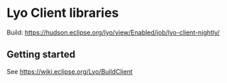 # Lyo Client libraries

Build: https://hudson.eclipse.org/lyo/view/Enabled/job/lyo-client-nightly/

## Getting started

See https://wiki.eclipse.org/Lyo/BuildClient

